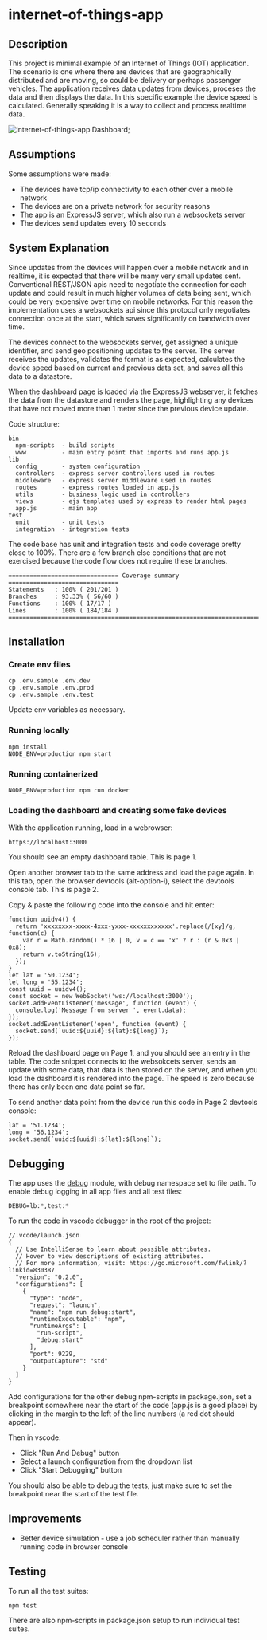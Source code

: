 # internet-of-things-app

## Description

This project is minimal example of an Internet of Things (IOT) application. The scenario is one where there are devices that are geographically distributed and are moving, so could be delivery or perhaps passenger vehicles. The application receives data updates from devices, proceses the data and then displays the data. In this specific example the device speed is calculated. Generally speaking it is a way to collect and process realtime data.

![internet-of-things-app Dashboard](https://i.postimg.cc/rsKJp1SN/Dashboard.png);

## Assumptions

Some assumptions were made:

- The devices have tcp/ip connectivity to each other over a mobile network
- The devices are on a private network for security reasons
- The app is an ExpressJS server, which also run a websockets server
- The devices send updates every 10 seconds

## System Explanation

Since updates from the devices will happen over a mobile network and in realtime, it is expected that there will be many very small updates sent. Conventional REST/JSON apis need to negotiate the connection for each update and could result in much higher volumes of data being sent, which could be very expensive over time on mobile networks. For this reason the implementation uses a websockets api since this protocol only negotiates connection once at the start, which saves significantly on bandwidth over time.

The devices connect to the websockets server, get assigned a unique identifier, and send geo positioning updates to the server. The server receives the updates, validates the format is as expected, calculates the device speed based on current and previous data set, and saves all this data to a datastore.

When the dashboard page is loaded via the ExpressJS webserver, it fetches the data from the datastore and renders the page, highlighting any devices that have not moved more than 1 meter since the previous device update.

Code structure:

```
bin                     
  npm-scripts  - build scripts
  www          - main entry point that imports and runs app.js
lib
  config       - system configuration
  controllers  - express server controllers used in routes
  middleware   - express server middleware used in routes
  routes       - express routes loaded in app.js
  utils        - business logic used in controllers
  views        - ejs templates used by express to render html pages
  app.js       - main app
test 
  unit         - unit tests
  integration  - integration tests
```

The code base has unit and integration tests and code coverage pretty close to 100%. There are a few branch else conditions that are not exercised because the code flow does not require these branches.

```
=============================== Coverage summary ===============================
Statements   : 100% ( 201/201 )
Branches     : 93.33% ( 56/60 )
Functions    : 100% ( 17/17 )
Lines        : 100% ( 184/184 )
================================================================================
```

## Installation

### Create env files

```
cp .env.sample .env.dev
cp .env.sample .env.prod
cp .env.sample .env.test
```

Update env variables as necessary.

### Running locally

```
npm install
NODE_ENV=production npm start
```

### Running containerized

```
NODE_ENV=production npm run docker
```

### Loading the dashboard and creating some fake devices

With the application running, load in a webrowser:

```
https://localhost:3000
```

You should see an empty dashboard table. This is page 1.

Open another browser tab to the same address and load the page again. In this tab, open the browser devtools (alt-option-i), select the devtools console tab. This is page 2.

Copy & paste the following code into the console and hit enter:

```
function uuidv4() {
  return 'xxxxxxxx-xxxx-4xxx-yxxx-xxxxxxxxxxxx'.replace(/[xy]/g, function(c) {
    var r = Math.random() * 16 | 0, v = c == 'x' ? r : (r & 0x3 | 0x8);
    return v.toString(16);
  });
}
let lat = '50.1234';
let long = '55.1234';
const uuid = uuidv4();
const socket = new WebSocket('ws://localhost:3000');
socket.addEventListener('message', function (event) {
  console.log('Message from server ', event.data);
});
socket.addEventListener('open', function (event) {
  socket.send(`uuid:${uuid}:${lat}:${long}`);
});
```

Reload the dashboard page on Page 1, and you should see an entry in the table. The code snippet connects to the websokcets server, sends an update with some data, that data is then stored on the server, and when you load the dashboard it is rendered into the page. The speed is zero because there has only been one data point so far.

To send another data point from the device run this code in Page 2 devtools console:

```
lat = '51.1234';
long = '56.1234';
socket.send(`uuid:${uuid}:${lat}:${long}`);
```

## Debugging

The app uses the [debug](https://github.com/visionmedia/debug) module, with debug namespace set to file path.
To enable debug logging in all app files and all test files:

```
DEBUG=lb:*,test:*
```

To run the code in vscode debugger in the root of the project:

```
//.vcode/launch.json
{
  // Use IntelliSense to learn about possible attributes.
  // Hover to view descriptions of existing attributes.
  // For more information, visit: https://go.microsoft.com/fwlink/?linkid=830387
  "version": "0.2.0",
  "configurations": [
    {
      "type": "node",
      "request": "launch",
      "name": "npm run debug:start",
      "runtimeExecutable": "npm",
      "runtimeArgs": [
        "run-script",
        "debug:start"
      ],
      "port": 9229,
      "outputCapture": "std"
    }
  ]
}
```

Add configurations for the other debug npm-scripts in package.json, set a breakpoint somewhere near the start of the code (app.js is a good place) by clicking in the margin to the left of the line numbers (a red dot should appear).

Then in vscode:

- Click "Run And Debug" button
- Select a launch configuration from the dropdown list
- Click "Start Debugging" button

You should also be able to debug the tests, just make sure to set the breakpoint near the start of the test file.

## Improvements

- Better device simulation - use a job scheduler rather than manually running code in browser console 

## Testing

To run all the test suites:

```
npm test
```

There are also npm-scripts in package.json setup to run individual test suites.
